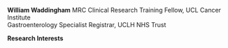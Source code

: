 

**William Waddingham**
MRC Clinical Research Training Fellow, UCL Cancer Institute  
Gastroenterology Specialist Registrar, UCLH NHS Trust  

**Research Interests**
